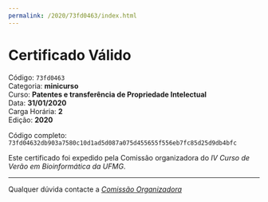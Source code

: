 ```yaml
---
permalink: /2020/73fd0463/index.html
---
```


# Certificado Válido

Código: `73fd0463`<br>
Categoria: **minicurso**<br>
Curso: **Patentes e transferência de Propriedade Intelectual**<br>
Data: **31/01/2020**<br>
Carga Horária: **2**<br>
Edição: **2020**<br>


Código completo: `73fd04632db903a7580c10d1ad5d087a075d455655f556eb7fc85d25d9db4bfc`


Este certificado foi expedido pela Comissão organizadora do *IV Curso de Verão em Bioinformática da UFMG*.

----

Qualquer dúvida contacte a [_Comissão Organizadora_](<mailto:cursobioinfoufmg@gmail.com$subject=[Certificados]>)

